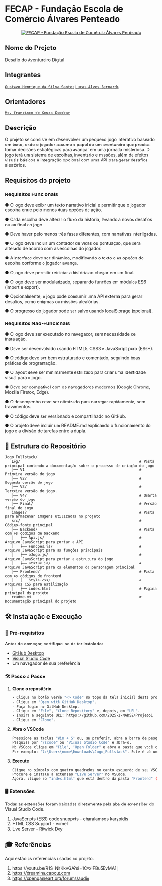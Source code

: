 # FECAP - Fundação Escola de Comércio Álvares Penteado

<p align="center">
<a href= "https://www.fecap.br/"><img src="https://encrypted-tbn0.gstatic.com/images?q=tbn:ANd9GcRhZPrRa89Kma0ZZogxm0pi-tCn_TLKeHGVxywp-LXAFGR3B1DPouAJYHgKZGV0XTEf4AE&usqp=CAU" alt="FECAP - Fundação Escola de Comércio Álvares Penteado" border="0"></a>
</p>

## Nome do Projeto

<p><strong></strong>Desafio do Aventureiro Digital</p>

## Integrantes

<a href="https://www.linkedin.com/in/gustavo-henrique-da-silva-santos-453822326?utm_source=share&utm_campaign=share_via&utm_content=profile&utm_medium=android_app ">`Gustavo Henrique da Silva Santos`</a>
<a href="https://www.linkedin.com/in/lucas-alves-bernardo-093871252?utm_source=share&utm_campaign=share_via&utm_content=profile&utm_medium=android_app">`Lucas Alves Bernardo`</a>

## Orientadores

<a href="https://www.linkedin.com/in/francisco-escobar/">`Me. Francisco de Souza Escobar`</a>

## Descrição

<p>O projeto se consiste em desenvolver um pequeno jogo interativo baseado em texto, onde o jogador assume o papel de um aventureiro que precisa tomar decisões estratégicas para avançar em uma jornada misteriosa. O jogo terá um sistema de escolhas, inventário e missões, além de efeitos visuais básicos e integração opcional com uma API para gerar desafios aleatórios.</p>

## Requisitos do projeto

### Requisitos Funcionais
<p>● O jogo deve exibir um texto narrativo inicial e permitir que o jogador escolha entre pelo menos duas opções de ação.</p>
<p>● Cada escolha deve alterar o fluxo da história, levando a novos desafios ou ao final do jogo.</p>
<p>● Deve haver pelo menos três fases diferentes, com narrativas interligadas.</p>
<p>● O jogo deve incluir um contador de vidas ou pontuação, que será alterado de acordo com as escolhas do jogador.</p>
<p>● A interface deve ser dinâmica, modificando o texto e as opções de escolha conforme o jogador avança.</p>
<p>● O jogo deve permitir reiniciar a história ao chegar em um final.</p>
<p>● O jogo deve ser modularizado, separando funções em módulos ES6 (import e export).</p>
<p>● Opcionalmente, o jogo pode consumir uma API externa para gerar desafios, como enigmas ou missões aleatórias.</p>
<p>● O progresso do jogador pode ser salvo usando localStorage (opcional).</p>

### Requisitos Não-Funcionais
<p>● O jogo deve ser executado no navegador, sem necessidade de instalação.</p>
<p>● Deve ser desenvolvido usando HTML5, CSS3 e JavaScript puro (ES6+).</p>
<p>● O código deve ser bem estruturado e comentado, seguindo boas práticas de programação.</p>
<p>● O layout deve ser minimamente estilizado para criar uma identidade visual para o jogo.</p>
<p>● Deve ser compatível com os navegadores modernos (Google Chrome, Mozilla Firefox, Edge).</p>
<p>● O desempenho deve ser otimizado para carregar rapidamente, sem travamentos.</p>
<p>● O código deve ser versionado e compartilhado no GitHub.</p>
<p>● O projeto deve incluir um README.md explicando o funcionamento do jogo e a divisão de tarefas entre a dupla.</p>


## 📂 **Estrutura do Repositório**

```
Jogo_Fullstack/
   Log/                                                       # Pasta principal contendo a documentação sobre o processo de criação do jogo
   ├── V1                                                     # Primeira versão do jogo
   ├── V2/                                                    # Segunda versão do jogo
   ├── V3/                                                    # Terceira versão do jogo.
   ├── V4/                                                    # Quarta versão do jogo
   ├── Final/                                                 # Versão final do jogo
   images/                                                    # Pasta para armazenar imagens utilizadas no projeto
   src/                                                       # Código-fonte principal
   ├── Backend/                                               # Pasta com os códigos de backend
   │   ├── Api.js/                                            # Arquivo JavaScript para portar a API
   │   ├── Funcoes.js/                                        # Arquivo JavaScript para as funções principais
   │   ├── oJogo.js/                                          # Arquivo JavaScript para portar a estrutura do jogo
   │   ├── Status.js/                                         # Arquivo JavaScript para os elementos do personagem principal
   ├── Frontend/                                              # Pasta com os códigos de frontend
   │   ├── style.css/                                         # Arquivos CSS para estilização
   │   ├── index.html                                         # Página principal do projeto
   readme.md                                                  # Documentação principal do projeto
```

## 🛠 Instalação e Execução

### 🔧 Pré-requisitos
Antes de começar, certifique-se de ter instalado:
- [GitHub Desktop](https://desktop.github.com/download/)
- [Visual Studio Code](https://code.visualstudio.com/)
- Um navegador de sua preferência

### 🛠️ Passo a Passo

1. **Clone o repositório**
   ```sh
   - Clique no botão verde "<> Code" no topo da tela inicial deste projeto.
   - Clique em "Open with GitHub Desktop".
   - Faça login no GitHub Desktop.
   - Clique em "File", "Clone Repository" e, depois, em "URL".
   - Insira a seguinte URL: https://github.com/2025-1-NADS2/Projeto1
   - Clique em "Clone".
   ```
2. **Abra o VSCode**
   ```sh
   Pressione as teclas "Win + S" ou, se preferir, abra a barra de pesquisa windows manualmente.
   Pesquise por "vscode" ou "Visual Studio Code" e abra-o.
   No VSCode clique em "File", "Open Folder" e abra a pasta que você clonou no caminho que você escolheu.
   Por exemplo: "C:\Users\nome\Downloads\Jogo_Fullstack". Este é só um exemplo, você precisa encontrar onde você salvou.
   ```
3. **Execute**
   ```sh
   Clique no símbolo com quatro quadrados no canto esquerdo de seu VSCode para abrir a barra de pesquisa de extensões.
   Procure e instale a extensão "Live Server" no VSCode.
   Agora, clique no "index.html" que está dentro da pasta "Frontend" (em src) e, depois, clique em "Go Live".
   ```

### 🖥 Extensões
Todas as extensões foram baixadas diretamente pela aba de extensões do Visual Studio Code.
1. JavaScripts (ES6) code snuppets - charalampos karypidis
2. HTML CSS Support - ecmel
3. Live Server - Ritwick Dey

## 🎓 Referências

Aqui estão as referências usadas no projeto.

1. https://youtu.be/R1S_NhKkvGA?si=1CvxIFBu5EyMA1Ij
2. https://dreamina.capcut.com
3. https://opengameart.org/forums/audio
